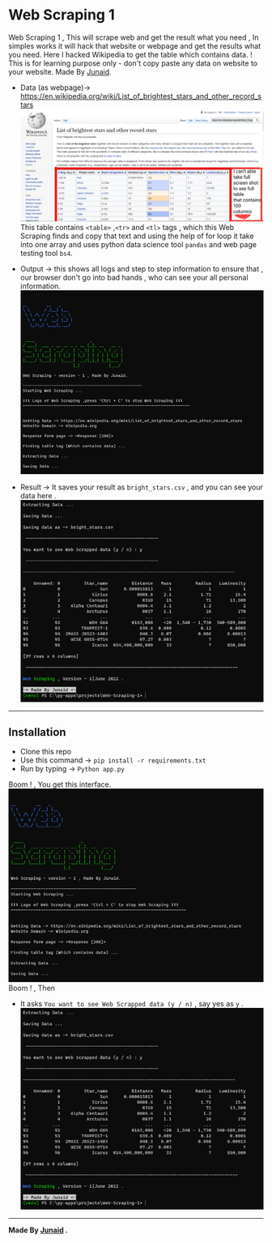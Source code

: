 # Web Scraping 1

Web Scraping 1 , This will scrape web and get the result what you need , In simples works it will hack that website or webpage and get the results what you need. Here I hacked Wikipedia to get the table which contains data. ! This is for learning purpose only - don't copy paste any data on website to your website. Made By [Junaid](https://abujuni.dev).

- Data (as webpage)-> https://en.wikipedia.org/wiki/List_of_brightest_stars_and_other_record_stars
  ![demo1](img/demo1.png)
  This table contains `<table>` ,`<tr>` and `<tl>` tags , which this Web Scraping finds and copy that text and using the help of for loop it take into one array and uses python data science tool `pandas` and web page testing tool `bs4`.

- Output -> this shows all logs and step to step information to ensure that , our browser don't go into bad hands , who can see your all personal information.
  ![demo2](img/demo2.png)

- Result -> It saves your result as `bright_stars.csv` , and you can see your data here .
  ![demo3](img/demo3.png)

---

## Installation

- Clone this repo
- Use this command -> `pip install -r requirements.txt`
- Run by typing -> `Python app.py`

Boom ! , You get this interface.
![demo2](img/demo2.png)
Boom ! , Then

- It asks `You want to see Web Scrapped data (y / n)` , say yes as `y` .
  ![demo3](img/demo3.png)

---

**Made By [Junaid](https://abujuni.dev) .**
